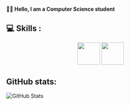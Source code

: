 #### 🙋‍♂️ Hello, I am a Computer Science student

## 💻 Skills :

<p align="center">
      <img src="https://cdn.jsdelivr.net/gh/devicons/devicon/icons/c/c-original.svg" height="60" width="60"/>
      <img src="https://cdn.jsdelivr.net/gh/devicons/devicon/icons/cplusplus/cplusplus-original.svg" height="60" width="60"/>
</p>

## GitHub stats:

![GitHub Stats](https://github-readme-stats.vercel.app/api?username=redmoh1&theme=dark)
